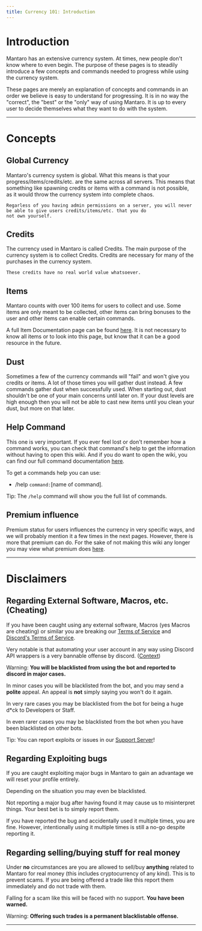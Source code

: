 ```yaml
---
title: Currency 101: Introduction
---
```


# Introduction
Mantaro has an extensive currency system. At times, new people don't know where to even begin.
The purpose of these pages is to steadily introduce a few concepts and commands needed to progress while using the currency system.

These pages are merely an explanation of concepts and commands in an order we believe is easy to understand for progressing.
It is in no way the "correct", the "best" or the "only" way of using Mantaro. It is up to every user to decide themselves what they want to do with the system.

---
# Concepts
## Global Currency
Mantaro's currency system is global. What this means is that your progress/items/credits/etc. are the same across all servers.
This means that something like spawning credits or items with a command is not possible, as it would throw the currency system into complete chaos.

```attention-warning
Regarless of you having admin permissions on a server, you will never be able to give users credits/items/etc. that you do
not own yourself.
```

## Credits
The currency used in Mantaro is called Credits. The main purpose of the currency system is to collect Credits. Credits are necessary for many of the purchases in the currency system.

```attention-warning
These credits have no real world value whatsoever.
```

## Items
Mantaro counts with over 100 items for users to collect and use. Some items are only meant to be collected, other items can bring bonuses to the user and other items can enable certain commands.

A full Item Documentation page can be found [here](currency/items). It is not necessary to know all items or to look into this page, but know that it can be a good resource in the future.

## Dust
Sometimes a few of the currency commands will "fail" and won't give you credits or items.
A lot of those times you will gather dust instead. A few commands gather dust when successfully used.
When starting out, dust shouldn't be one of your main concerns until later on. 
If your dust levels are high enough then you will not be able to cast new items until you clean your dust, but more on that later.

## Help Command
This one is very important. 
If you ever feel lost or don't remember how a command works, you can check that command's help to get the information without having to open this wiki.
And if you do want to open the wiki, you can find our full command documentation [here](commands/currency-commands).

To get a commands help you can use:
* /help `command:`[name of command]. 

Tip: The `/help` command will show you the full list of commands.


## Premium influence
Premium status for users influences the currency in very specific ways, and we will probably mention it a few times in the next pages.
However, there is more that premium can do. For the sake of not making this wiki any longer you may view what premium does [here](basics/premium-perks).

---
# Disclaimers
## Regarding External Software, Macros, etc. (Cheating)
If you have been caught using any external software, Macros (yes Macros are cheating) or similar you are breaking our [Terms of Service](legal/terms-of-service) and [Discord's Terms of Service](https://discordapp.com/terms).

Very notable is that automating your user account in any way using Discord API wrappers is a very bannable offense by discord. ([Context](https://support.discordapp.com/hc/en-us/articles/115002192352-Automated-user-accounts-self-bots-))

Warning: **You will be blacklisted from using the bot and reported to discord in major cases.**

In minor cases you will be blacklisted from the bot, and you may send a **polite** appeal. An appeal is **not** simply saying you won't do it again.

In very rare cases you may be blacklisted from the bot for being a huge d*ck to Developers or Staff.

In even rarer cases you may be blacklisted from the bot when you have been blacklisted on other bots.

Tip: You can report exploits or issues in our [Support Server](https://support.mantaro.site/)!

## Regarding Exploiting bugs
If you are caught exploiting major bugs in Mantaro to gain an advantage we will reset your profile entirely.

Depending on the situation you may even be blacklisted.

Not reporting a major bug after having found it may cause us to misinterpret things. Your best bet is to simply report them.

If you have reported the bug and accidentally used it multiple times, you are fine. However, intentionally using it multiple times is still a no-go despite reporting it.

## Regarding selling/buying stuff for real money
Under **no** circumstances are you are allowed to sell/buy **anything** related to Mantaro for real money (this includes cryptocurrency of any kind). 
This is to prevent scams. If you are being offered a trade like this report them immediately and do not trade with them.

Falling for a scam like this will be faced with no support. **You have been warned.**

Warning: **Offering such trades is a permanent blacklistable offense.**

---
